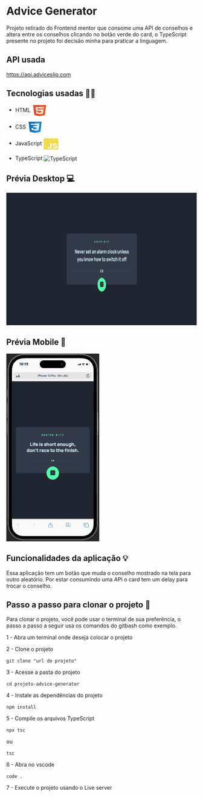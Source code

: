 # Advice Generator

Projeto retirado do Frontend mentor que consome uma API de conselhos e altera entre os conselhos clicando no botão verde do card, o TypeScript presente no projeto foi decisão minha para praticar a linguagem.

## API usada

https://api.adviceslip.com

## Tecnologias usadas 👨‍💻

- HTML <img align="center" alt="HTML" height="30" width="40" src="https://raw.githubusercontent.com/devicons/devicon/master/icons/html5/html5-original.svg">

- CSS <img align="center" alt="CSS" height="30" width="40" src="https://raw.githubusercontent.com/devicons/devicon/master/icons/css3/css3-original.svg">

- JavaScript <img align="center" alt="JavaScript" height="30" width="40" src="https://raw.githubusercontent.com/devicons/devicon/master/icons/javascript/javascript-plain.svg">

- TypeScript <img align="center" alt="TypeScript" height="30" width="40" src="https://cdn.worldvectorlogo.com/logos/typescript.svg">

## Prévia Desktop 💻

<img height="350" src="./src/images/previa-desktop.gif">

## Prévia Mobile 📱

<img src="./src/images/previa-mobile.gif">

## Funcionalidades da aplicação 💡

Essa aplicação tem um botão que muda o conselho mostrado na tela para outro aleatório. Por estar consumindo uma API o card tem um delay para trocar o conselho.

## Passo a passo para clonar o projeto 📝

Para clonar o projeto, você pode usar o terminal de sua preferência, o passo a passo a seguir usa os comandos do gitbash como exemplo.

1 - Abra um terminal onde deseja colocar o projeto

2 - Clone o projeto
```
git clone "url do projeto"
```
3 - Acesse a pasta do projeto
```
cd projeto-advice-generator
```
4 - Instale as dependências do projeto
```
npm install
```
5 - Compile os arquivos TypeScript
```
npx tsc
``` 
ou
```
tsc
```
6 - Abra no vscode
```
code .
```
7 - Execute o projeto usando o Live server
